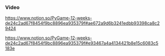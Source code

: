 ### Video

https://www.notion.so/PyGame-12-weeks-de24c2ad67f8454f9bc8896ea935379f#ae672a9d6b3241edbb93398ca8c29424


https://www.notion.so/PyGame-12-weeks-de24c2ad67f8454f9bc8896ea935379f#e93467a4a4134421b8e15c6083c5183e
